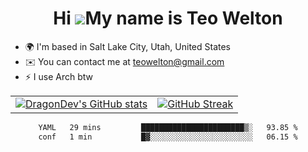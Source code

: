 <div align="center">
  
# Hi ![](https://user-images.githubusercontent.com/18350557/176309783-0785949b-9127-417c-8b55-ab5a4333674e.gif)My name is Teo Welton
</div>

*   🌍  I'm based in Salt Lake City, Utah, United States
*   ✉️  You can contact me at [teowelton@gmail.com](mailto:teowelton@gmail.com)
*   ⚡  I use Arch btw

<div align="center">

|||
|:-------------------------:|:-------------------------:|
| [![DragonDev's GitHub stats](https://github-readme-stats.vercel.app/api?username=DragonDev07&bg_color=1e1e2e&text_color=cdd6f4&icon_color=cba6f7&title_color=94e2d5)](https://github.com/DragonDev07) | [![GitHub Streak](https://streak-stats.demolab.com?user=DragonDev07&theme=catppuccin-mocha)](https://git.io/streak-stats) |

<!--START_SECTION:waka-->

```txt
YAML   29 mins         ███████████████████████▒░   93.85 %
conf   1 min           █▓░░░░░░░░░░░░░░░░░░░░░░░   06.15 %
```

<!--END_SECTION:waka-->

</div>
